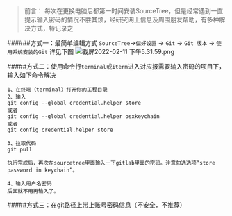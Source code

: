 > 前言： 每次在更换电脑后都第一时间安装SourceTree，但是经常遇到一直提示输入密码的情况不胜其烦，经研究网上信息及周围朋友帮助，有多种解决方式，特记录之

######方式一：最简单编辑方式
`SourceTree`->`偏好设置` -> `Git` -> `Git 版本` -> `使用系统安装的Git` 详见下图
![截屏2022-02-11 下午5.31.59.png](https://upload-images.jianshu.io/upload_images/1605558-a42707b719787610.png?imageMogr2/auto-orient/strip%7CimageView2/2/w/1240)


#####方式二：使用命令行`terminal`或`iterm`进入对应报需要输入密码的项目下，输入如下命令解决
```
1、在终端（terminal）打开你的工程目录
2、输入
git config --global credential.helper store
或者
git config --global credential.helper osxkeychain
或者
git config credential.helper store

3、拉取代码
git pull

执行完成后，再次在sourcetree里面输入一下gitlab里面的密码。注意勾选选项“store password in keychain”。

4、输入用户名密码
后面就不用再输入了。
```
#####方式三：在git路径上带上账号密码信息（不安全，不推荐）
